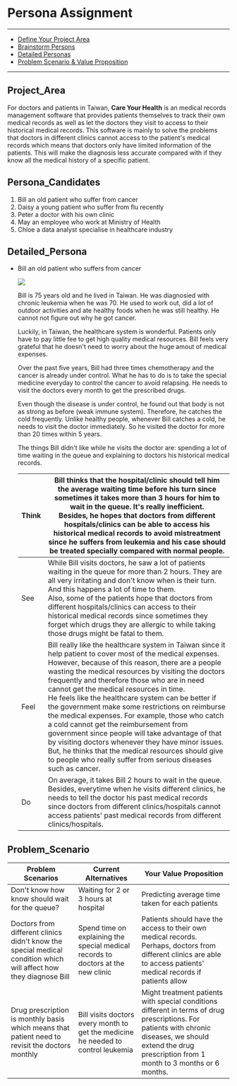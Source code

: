 # Persona Assignment

--------------------------
* [Define Your Project Area](#Project_Area)
* [Brainstorm Persons](#Persona_Candidates)
* [Detailed Personas](#Detailed_Persona)
* [Problem Scenario & Value Proposition](#Problem_Scenario)
--------------------------


## Project_Area

For doctors and patients in Taiwan, **Care Your Health** is an medical records management software that provides patients themselves to track their own medical records as well as let the doctors they visit to access to their historical medical records. This software is mainly to solve the problems that doctors in different clinics cannot access to the patient's medical records which means that doctors only have limited information of the patients. This will make the diagnosis less accurate compared with if they know all the medical history of a specific patient.



## Persona_Candidates

1. Bill an old patient who suffer from cancer
2. Daisy a young patient who suffer from flu recently
3. Peter a doctor with his own clinic
4. May an employee who work at Ministry of Health 
5. Chloe a data analyst specialise in healthcare industry



## Detailed_Persona

* Bill an old patient who suffers from cancer

  <img src="persona_image.png">

  Bill is 75 years old and he lived in Taiwan. He was diagnosied with chronic leukemia when he was 70. He used to work out, did a lot of outdoor activities and ate healthy foods when he was still healthy. He cannot not figure out why he got cancer.

  Luckily, in Taiwan, the healthcare system is wonderful. Patients only have to pay little fee to get high quality medical resources. Bill feels very grateful that he doesn't need to worry about the huge amout of medical expenses. 

  Over the past five years, Bill had three times chemotherapy and the cancer is already under control. What he has to do is to take the special medicine everyday to control the cancer to avoid relapsing. He needs to visit the doctors every month to get the prescribed drugs. 

  Even though the disease is under control, he found out that body is not as strong as before (weak immune system). Therefore, he catches the cold frequently. Unlike healthy people, whenever Bill catches a cold, he needs to visit the doctor immediately. So he visited the doctor for more than 20 times within 5 years. 

  The things Bill didn't like while he visits the doctor are: spending a lot of time waiting in the queue and explaining to doctors his historical medical records.
  
  | Think | Bill thinks that the hospital/clinic should tell him the average waiting time before his turn since sometimes it takes more than 3 hours for him to wait in the queue. It's really inefficient.<br />Besides, he hopes that doctors from different hospitals/clinics can be able to access his historical medical records to avoid mistreatment since he suffers from leukemia and his case should be treated specially compared with normal people. |
  | ----- | ------------------------------------------------------------ |
  | See   | While Bill visits doctors, he saw a lot of patients waiting in the queue for more than 2 hours. They are all very irritating and don't know when is their turn. And this happens a lot of time to them.<br />Also, some of the patients hope that doctors from different hospitals/clinics can access to their historical medical records since sometimes they forget which drugs they are allergic to while taking those drugs might be fatal to them. |
  | Feel  | Bill really like the healthcare system in Taiwan since it help patient to cover most of the medical expenses. However, because of this reason, there are a people wasting the medical resources by visiting the doctors frequently and therefore those who are in need cannot get the medical resources in time.<br />He feels like the healthcare system can be better if the government make some restrictions on reimburse the medical expenses. For example, those who catch a cold cannot get the reimbursement from government since people will take advantage of that by visiting doctors whenever they have minor issues. But, he thinks that the medical resources should give to people who really suffer from serious diseases such as cancer. |
  | Do    | On average, it takes Bill 2 hours to wait in the queue. <br />Besides, everytime when he visits different clinics, he needs to tell the doctor his past medical records since doctors from different clinics/hospitals cannot access patients' past medical records from different clinics/hospitals. |
  
  

## Problem_Scenario

| Problem Scenarios                                            | Current Alternatives                                         | Your Value Proposition                                       |
| ------------------------------------------------------------ | ------------------------------------------------------------ | ------------------------------------------------------------ |
| Don't know how know should wait for the queue?               | Waiting for 2 or 3 hours at hospital                         | Predicting average time taken for each patients              |
| Doctors from different clinics didn't know the special medical condition which will affect how they diagnose Bill | Spend time on explaining the special medical records to doctors at the new clinic | Patients should have the access to their own medical records. Perhaps, doctors from different clinics are able to access patients' medical records if patients allow |
| Drug prescription is monthly basis which means that patient need to revisit the doctors monthly | Bill visits doctors every month to get the medicine he needed to control leukemia | Might treatment patients with special conditions different in terms of drug prescriptions. For patients with chronic diseases, we should extend the drug prescription from 1 month to 3 months or 6 months. |

​	




